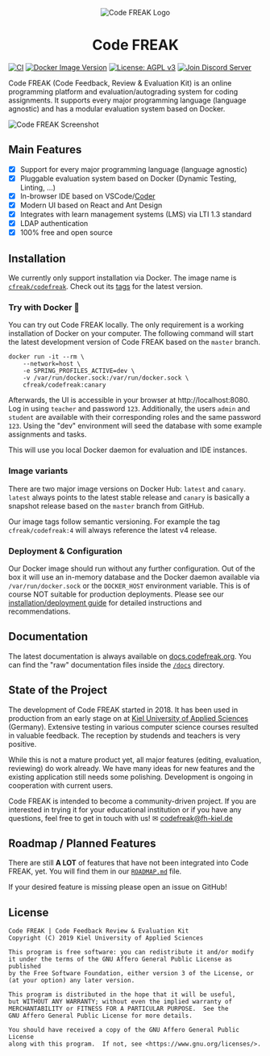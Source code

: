 <p align="center">
    <img alt="Code FREAK Logo" src="https://raw.githubusercontent.com/codefreak/codefreak/master/client/public/logo192.png" />
</p>
<h1 align="center">Code FREAK</h1>

[![CI](https://github.com/codefreak/codefreak/actions/workflows/main.yml/badge.svg)](https://github.com/codefreak/codefreak/actions/workflows/main.yml)
[![Docker Image Version](https://img.shields.io/docker/v/cfreak/codefreak?sort=semver)](https://hub.docker.com/r/cfreak/codefreak)
[![License: AGPL v3](https://img.shields.io/badge/License-AGPL%20v3-informational.svg)](https://www.gnu.org/licenses/agpl-3.0)
[![Join Discord Server](https://img.shields.io/discord/748856997105107025?color=7289da&label=discord&logo=discord&logoColor=ffffff)](https://discord.gg/HYDQEDt)

Code FREAK (Code Feedback, Review & Evaluation Kit) is an online programming platform and evaluation/autograding system for coding assignments. It supports every major programming language (language agnostic) and has a modular evaluation system based on Docker.

![Code FREAK Screenshot](./screenshot.png)

## Main Features

- [x] Support for every major programming language (language agnostic)
- [x] Pluggable evaluation system based on Docker (Dynamic Testing, Linting, …)
- [x] In-browser IDE based on VSCode/[Coder](https://github.com/cdr/code-server)
- [x] Modern UI based on React and Ant Design
- [x] Integrates with learn management systems (LMS) via LTI 1.3 standard
- [x] LDAP authentication
- [x] 100% free and open source

## Installation

We currently only support installation via Docker. The image name is [`cfreak/codefreak`](https://hub.docker.com/r/cfreak/codefreak). Check out its [tags](https://hub.docker.com/r/cfreak/codefreak?tab=tags) for the latest version.

### Try with Docker 🐋

You can try out Code FREAK locally. The only requirement is a working installation of Docker on your computer.
The following command will start the latest development version of Code FREAK based on the `master` branch.

```shell script
docker run -it --rm \
    --network=host \
    -e SPRING_PROFILES_ACTIVE=dev \
    -v /var/run/docker.sock:/var/run/docker.sock \
    cfreak/codefreak:canary
```

Afterwards, the UI is accessible in your browser at http://localhost:8080.
Log in using `teacher` and password `123`.
Additionally, the users `admin` and `student` are available with their corresponding roles and the same password `123`.
Using the "dev" environment will seed the database with some example assignments and tasks.

This will use you local Docker daemon for evaluation and IDE instances.

### Image variants

There are two major image versions on Docker Hub: `latest` and `canary`. `latest` always points to the latest stable release and `canary` is basically a snapshot release based on the `master` branch from GitHub.

Our image tags follow semantic versioning. For example the tag `cfreak/codefreak:4` will always reference the latest v4 release.

### Deployment & Configuration

Our Docker image should run without any further configuration. Out of the box it will use an in-memory database and the Docker daemon available via `/var/run/docker.sock` or the `DOCKER_HOST` environment variable. This is of course NOT suitable for production deployments. Please see our [installation/deployment guide](https://docs.codefreak.org/codefreak/for-admins/installation.html) for detailed instructions and recommendations.

## Documentation

The latest documentation is always available on [docs.codefreak.org](https://docs.codefreak.org). You can find the "raw" documentation files inside the [`/docs`](https://github.com/codefreak/codefreak/tree/master/docs) directory.

## State of the Project

The development of Code FREAK started in 2018. It has been used in production from an early stage on at [Kiel University of Applied Sciences](https://www.fh-kiel.de/) (Germany). Extensive testing in various computer science courses resulted in valuable feedback. The reception by studends and teachers is very positive.

While this is not a mature product yet, all major features (editing, evaluation, reviewing) do work already. We have many ideas for new features and the existing application still needs some polishing. Development is ongoing in cooperation with current users.

Code FREAK is intended to become a community-driven project. If you are interested in trying it for your educational institution or if you have any questions, feel free to get in touch with us! ✉ codefreak@fh-kiel.de

## Roadmap / Planned Features
There are still **A LOT** of features that have not been integrated into Code FREAK, yet.
You will find them in our [`ROADMAP.md`](./ROADMAP.md) file.

If your desired feature is missing please open an issue on GitHub!

## License

    Code FREAK | Code Feedback Review & Evaluation Kit
    Copyright (C) 2019 Kiel University of Applied Sciences

    This program is free software: you can redistribute it and/or modify
    it under the terms of the GNU Affero General Public License as published
    by the Free Software Foundation, either version 3 of the License, or
    (at your option) any later version.

    This program is distributed in the hope that it will be useful,
    but WITHOUT ANY WARRANTY; without even the implied warranty of
    MERCHANTABILITY or FITNESS FOR A PARTICULAR PURPOSE.  See the
    GNU Affero General Public License for more details.

    You should have received a copy of the GNU Affero General Public License
    along with this program.  If not, see <https://www.gnu.org/licenses/>.

